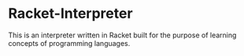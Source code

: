 # Racket-Interpreter

This is an interpreter written in Racket built for the purpose of learning concepts of programming languages.
